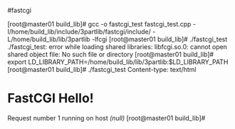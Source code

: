 #fastcgi

[root@master01 build_lib]# gcc -o fastcgi_test fastcgi_test.cpp -I/home/build_lib/include/3partlib/fastcgi/include/ -L/home/build_lib/lib/3partlib -lfcgi
[root@master01 build_lib]# ./fastcgi_test
./fastcgi_test: error while loading shared libraries: libfcgi.so.0: cannot open shared object file: No such file or directory
[root@master01 build_lib]# export LD_LIBRARY_PATH=/home/build_lib/lib/3partlib:$LD_LIBRARY_PATH [root@master01 build_lib]# ./fastcgi_test
Content-type: text/html

<title>FastCGI Hello!</title><h1>FastCGI Hello!</h1>Request number 1 running on host <i>(null)</i>
[root@master01 build_lib]#
